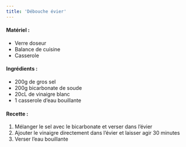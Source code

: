 ```yaml
---
title: 'Débouche évier'
---
```


#### Matériel :

* Verre doseur
* Balance de cuisine
* Casserole

#### Ingrédients :

* 200g de gros sel
* 200g bicarbonate de soude
* 20cL de vinaigre blanc
* 1 casserole d’eau bouillante

#### Recette :

1. Mélanger le sel avec le bicarbonate et verser dans l’évier
2. Ajouter le vinaigre directement dans l’évier et laisser agir 30 minutes
3. Verser l’eau bouillante
